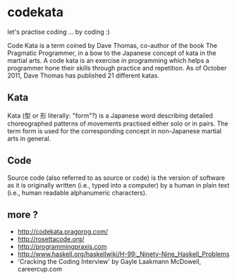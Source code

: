 ﻿codekata
========

let's practise coding ... by coding :)

Code Kata is a term coined by Dave Thomas, co-author of the book The Pragmatic
Programmer, in a bow to the Japanese concept of kata in the martial arts. A code
kata is an exercise in programming which helps a programmer hone their skills 
through practice and repetition. As of October 2011, Dave Thomas has published 
21 different katas.

Kata
--------
Kata (型 or 形 literally: "form"?) is a Japanese word describing detailed 
choreographed patterns of movements practised either solo or in pairs. 
The term form is used for the corresponding concept in non-Japanese martial 
arts in general.

Code 
--------
Source code (also referred to as source or code) is the version of software as 
it is originally written (i.e., typed into a computer) by a human in plain text 
(i.e., human readable alphanumeric characters).

more ?
--------
- http://codekata.pragprog.com/
- http://rosettacode.org/
- http://programmingpraxis.com
- http://www.haskell.org/haskellwiki/H-99:_Ninety-Nine_Haskell_Problems
- 'Cracking the Coding Interview' by Gayle Laakmann McDowell, careercup.com